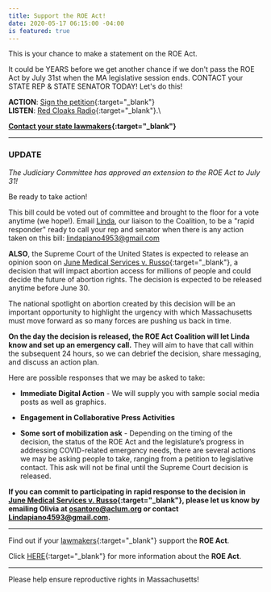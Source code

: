 ```yaml
---
title: Support the ROE Act!
date: 2020-05-17 06:15:00 -04:00
is featured: true
---
```


This is your chance to make a statement on the ROE Act.

It could be YEARS before we get another chance if we don't pass the ROE Act by July 31st when the MA legislative session ends. CONTACT your STATE REP & STATE SENATOR TODAY!  Let's do this!

**ACTION**: [Sign the petition](https://tinyurl.com/PassROEAct){:target="_blank"}\
**LISTEN**: [Red Cloaks Radio](https://www.bostonredcloaks.com/red-cloaks-radio){:target="_blank"}.\\

**[Contact your state lawmakers](https://t.co/29fvInvWA0?amp=1){:target="_blank"}**

---

### UPDATE

*The Judiciary Committee has approved an extension to the ROE Act to July 31!*

Be ready to take action!

This bill could be voted out of committee and brought to the floor for a vote anytime (we hope!).  Email [Linda](mailto:lindapiano4953@gmail.com),  our liaison to the Coalition, to be a "rapid responder" ready to call your rep and senator when there is any action taken on this bill:  [lindapiano4953@gmail.com](mailto:lindapiano4953@gmail.com)

**ALSO**, the Supreme Court of the United States is expected to release an opinion soon on [June Medical Services v. Russo](https://www.scotusblog.com/case-files/cases/june-medical-services-llc-v-russo/){:target="_blank"}, a decision that will impact abortion access for millions of people and could decide the future of abortion rights. The decision is expected to be released anytime before June 30.

The national spotlight on abortion created by this decision will be an important opportunity to highlight the urgency with which Massachusetts must move forward as so many forces are pushing us back in time.

**On the day the decision is released, the ROE Act Coalition will let Linda know and set up an emergency call.** They will aim to have that call within the subsequent 24 hours, so we can debrief the decision, share messaging, and discuss an action plan.

Here are possible responses that we may be asked to take:

* **Immediate Digital Action** - We will supply you with sample social media posts as well as graphics.

* **Engagement in Collaborative Press Activities**

* **Some sort of mobilization ask** - Depending on the timing of the decision, the status of the ROE Act and the legislature’s progress in addressing COVID-related emergency needs, there are several actions we may be asking people to take, ranging from a petition to legislative contact. This ask will not be final until the Supreme Court decision is released.

**If you can commit to participating in rapid response to the decision in [June Medical Services v. Russo](https://www.scotusblog.com/case-files/cases/june-medical-services-llc-v-russo/){:target="_blank"}, please let us know by emailing Olivia at [osantoro@aclum.org](mailto:osantoro@aclum.or) or contact [Lindapiano4593@gmail.com](mailto:Lindapiano4593@gmail.com).**

---

Find out if your [lawmakers](https://www.plannedparenthoodaction.org/planned-parenthood-advocacy-fund-massachusetts-inc/issues/roe-act/roe-act-cosponsors){:target="_blank"} support the **ROE Act**.

Click [HERE](https://www.plannedparenthoodaction.org/planned-parenthood-advocacy-fund-massachusetts-inc/issues/roe-act){:target="_blank"} for more information about the **ROE Act**.

---

Please help ensure reproductive rights in Massachusetts!